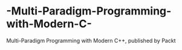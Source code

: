 # -Multi-Paradigm-Programming-with-Modern-C-
 Multi-Paradigm Programming with Modern C++, published by Packt
